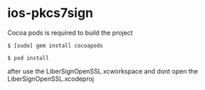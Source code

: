 ios-pkcs7sign
=============
Cocoa pods is required to build the project
```
$ [sudo] gem install cocoapods
```

```
$ pod install
```

after use the LiberSignOpenSSL.xcworkspace and dont open the LiberSignOpenSSL.xcodeproj
